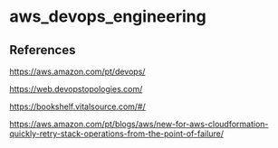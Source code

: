 # aws_devops_engineering

## References

https://aws.amazon.com/pt/devops/

https://web.devopstopologies.com/

https://bookshelf.vitalsource.com/#/

https://aws.amazon.com/pt/blogs/aws/new-for-aws-cloudformation-quickly-retry-stack-operations-from-the-point-of-failure/

